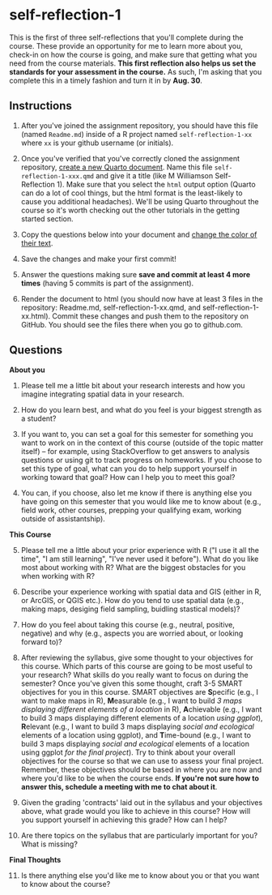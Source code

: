 # self-reflection-1
This is the first of three self-reflections that you'll complete during the course. These provide an opportunity for me to learn more about you, check-in on how the course is going, and make sure that getting what you need from the course materials. **This first reflection also helps us set the standards for your assessment in the course.** As such, I'm asking that you complete this in a timely fashion and turn it in by **Aug. 30**.

## Instructions

1. After you've joined the assignment repository, you should have this file (named `Readme.md`) inside of a R project named `self-reflection-1-xx` where `xx` is your github username (or initials). 

2. Once you've verified that you've correctly cloned the assignment repository, [create a new Quarto document](https://quarto.org/docs/get-started/authoring/rstudio.html). Name this file `self-reflection-1-xxx.qmd` and give it a title (like M Williamson Self-Reflection 1). Make sure that you select the `html` output option (Quarto can do a lot of cool things, but the html format is the least-likely to cause you additional headaches). We'll be using Quarto throughout the course so it's worth checking out the other tutorials in the getting started section.

3. Copy the questions below into your document and [change the color of their text](https://meghan.rbind.io/blog/quarto-slides/).

4. Save the changes and make your first commit!

5. Answer the questions making sure **save and commit at least 4 more times** (having 5 commits is part of the assignment).

6. Render the document to html (you should now have at least 3 files in the repository: Readme.md, self-reflection-1-xx.qmd, and self-reflection-1-xx.html). Commit these changes and push them to the repository on GitHub. You should see the files there when you go to github.com.

## Questions

**About you**

1. Please tell me a little bit about your research interests and how you imagine integrating spatial data in your research. 

2. How do you learn best, and what do you feel is your biggest strength as a student?

3. If you want to, you can set a goal for this semester for something you want to work on in the context of this course (outside of the topic matter itself) – for example, using StackOverflow to get answers to analysis questions or using git to track progress on homeworks. If you choose to set this type of goal, what can you do to help support yourself in working toward that goal? How can I help you to meet this goal?

4. You can, if you choose, also let me know if there is anything else you have going on this semester that you would like me to know about (e.g., field work, other courses, prepping your qualifying exam, working outside of assistantship).

**This Course**

5. Please tell me a little about your prior experience with R ("I use it all the time", "I am still learning", "I've never used it before"). What do you like most about working with R? What are the biggest obstacles for you when working with R?

6. Describe your experience working with spatial data and GIS (either in R, or ArcGIS, or QGIS etc.). How do you tend to use spatial data (e.g., making maps, desiging field sampling, buidling stastical models)? 

7. How do you feel about taking this course (e.g., neutral, positive, negative) and why (e.g., aspects you are worried about, or looking forward to)?

8. After reviewing the syllabus, give some thought to your objectives for this course. Which parts of this course are going to be most useful to your research? What skills do you really want to focus on during the semester? Once you've given this some thought, craft 3-5 SMART objectives for you in this course. SMART objectives are **S**pecific (e.g., I want to make maps in R), **M**easurable (e.g., I want to build _3 maps displaying different elements of a location_ in R), **A**chievable (e.g., I want to build 3 maps displaying different elements of a location _using ggplot_), **R**elevant (e.g., I want to build 3 maps displaying _social and ecological_ elements of a location using ggplot), and **T**ime-bound (e.g., I want to build 3 maps displaying _social and ecological_ elements of a location using ggplot _for the final project_). Try to think about your overall objectives for the course so that we can use to assess your final project. Remember, these objectives should be based in where you are now and where you'd like to be when the course ends. **If you're not sure how to answer this, schedule a meeting with me to chat about it**.

9. Given the grading 'contracts' laid out in the syllabus and your objectives above, what grade would you like to achieve in this course? How will you support yourself in achieving this grade? How can I help?

10. Are there topics on the syllabus that are particularly important for you? What is missing?

**Final Thoughts**

11. Is there anything else you'd like me to know about you or that you want to know about the course?
